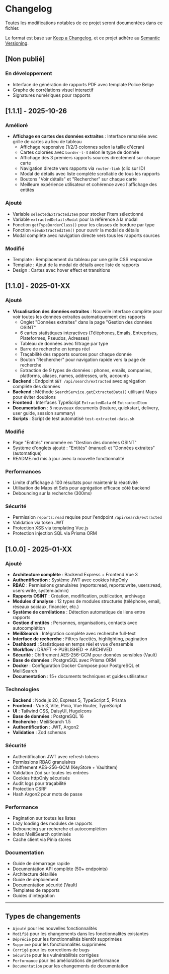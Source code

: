 # Changelog

Toutes les modifications notables de ce projet seront documentées dans ce fichier.

Le format est basé sur [Keep a Changelog](https://keepachangelog.com/fr/1.0.0/),
et ce projet adhère au [Semantic Versioning](https://semver.org/lang/fr/).

## [Non publié]

### En développement

- Interface de génération de rapports PDF avec template Police Belge
- Graphe de corrélations visuel interactif
- Signatures numériques pour rapports

## [1.1.1] - 2025-10-26

### Amélioré

- **Affichage en cartes des données extraites** : Interface remaniée avec grille de cartes au lieu de tableau
  - Affichage responsive (1/2/3 colonnes selon la taille d'écran)
  - Cartes colorées avec `border-l-4` selon le type de donnée
  - Affichage des 3 premiers rapports sources directement sur chaque carte
  - Navigation directe vers rapports via `router-link` (clic sur ID)
  - Modal de détails avec liste complète scrollable de tous les rapports
  - Boutons "Voir détails" et "Rechercher" sur chaque carte
  - Meilleure expérience utilisateur et cohérence avec l'affichage des entités

### Ajouté

- Variable `selectedExtractedItem` pour stocker l'item sélectionné
- Variable `extractedDetailsModal` pour la référence à la modal
- Fonction `getTypeBorderClass()` pour les classes de bordure par type
- Fonction `viewExtractedItem()` pour ouvrir la modal de détails
- Modal complète avec navigation directe vers tous les rapports sources

### Modifié

- Template : Remplacement du tableau par une grille CSS responsive
- Template : Ajout de la modal de détails avec liste de rapports
- Design : Cartes avec hover effect et transitions

## [1.1.0] - 2025-01-XX

### Ajouté

- **Visualisation des données extraites** : Nouvelle interface complète pour voir toutes les données extraites automatiquement des rapports
  - Onglet "Données extraites" dans la page "Gestion des données OSINT"
  - 6 cartes statistiques interactives (Téléphones, Emails, Entreprises, Plateformes, Pseudos, Adresses)
  - Tableau de données avec filtrage par type
  - Barre de recherche en temps réel
  - Traçabilité des rapports sources pour chaque donnée
  - Bouton "Rechercher" pour navigation rapide vers la page de recherche
  - Extraction de 9 types de données : phones, emails, companies, platforms, aliases, names, addresses, urls, accounts
- **Backend** : Endpoint `GET /api/search/extracted` avec agrégation complète des données
- **Backend** : Méthode `SearchService.getExtractedData()` utilisant Maps pour éviter doublons
- **Frontend** : Interfaces TypeScript `ExtractedData` et `ExtractedItem`
- **Documentation** : 5 nouveaux documents (feature, quickstart, delivery, user guide, session summary)
- **Scripts** : Script de test automatisé `test-extracted-data.sh`

### Modifié

- Page "Entités" renommée en "Gestion des données OSINT"
- Système d'onglets ajouté : "Entités" (manuel) et "Données extraites" (automatique)
- README.md mis à jour avec la nouvelle fonctionnalité

### Performances

- Limite d'affichage à 100 résultats pour maintenir la réactivité
- Utilisation de Maps et Sets pour agrégation efficace côté backend
- Debouncing sur la recherche (300ms)

### Sécurité

- Permission `reports:read` requise pour l'endpoint `/api/search/extracted`
- Validation via token JWT
- Protection XSS via templating Vue.js
- Protection injection SQL via Prisma ORM

## [1.0.0] - 2025-01-XX

### Ajouté

- **Architecture complète** : Backend Express + Frontend Vue 3
- **Authentification** : Système JWT avec cookies httpOnly
- **RBAC** : Permissions granulaires (reports:read, reports:write, users:read, users:write, system:admin)
- **Rapports OSINT** : Création, modification, publication, archivage
- **Modules d'analyse** : 12 types de modules structurés (téléphone, email, réseaux sociaux, financier, etc.)
- **Système de corrélations** : Détection automatique de liens entre rapports
- **Gestion d'entités** : Personnes, organisations, contacts avec autocomplétion
- **MeiliSearch** : Intégration complète avec recherche full-text
- **Interface de recherche** : Filtres facettés, highlighting, pagination
- **Dashboard** : Statistiques en temps réel et vue d'ensemble
- **Workflow** : DRAFT → PUBLISHED → ARCHIVED
- **Sécurité** : Chiffrement AES-256-GCM pour données sensibles (Vault)
- **Base de données** : PostgreSQL avec Prisma ORM
- **Docker** : Configuration Docker Compose pour PostgreSQL et MeiliSearch
- **Documentation** : 15+ documents techniques et guides utilisateur

### Technologies

- **Backend** : Node.js 20, Express 5, TypeScript 5, Prisma
- **Frontend** : Vue 3, Vite, Pinia, Vue Router, TypeScript
- **UI** : Tailwind CSS, DaisyUI, HugeIcons
- **Base de données** : PostgreSQL 16
- **Recherche** : MeiliSearch 1.5
- **Authentification** : JWT, Argon2
- **Validation** : Zod schemas

### Sécurité

- Authentification JWT avec refresh tokens
- Permissions RBAC granulaires
- Chiffrement AES-256-GCM (KeyStore + VaultItem)
- Validation Zod sur toutes les entrées
- Cookies httpOnly sécurisés
- Audit logs pour traçabilité
- Protection CSRF
- Hash Argon2 pour mots de passe

### Performance

- Pagination sur toutes les listes
- Lazy loading des modules de rapports
- Debouncing sur recherche et autocomplétion
- Index MeiliSearch optimisés
- Cache client via Pinia stores

### Documentation

- Guide de démarrage rapide
- Documentation API complète (50+ endpoints)
- Architecture détaillée
- Guide de déploiement
- Documentation sécurité (Vault)
- Templates de rapports
- Guides d'intégration

---

## Types de changements

- `Ajouté` pour les nouvelles fonctionnalités
- `Modifié` pour les changements dans les fonctionnalités existantes
- `Déprécié` pour les fonctionnalités bientôt supprimées
- `Supprimé` pour les fonctionnalités supprimées
- `Corrigé` pour les corrections de bugs
- `Sécurité` pour les vulnérabilités corrigées
- `Performance` pour les améliorations de performance
- `Documentation` pour les changements de documentation

